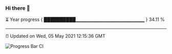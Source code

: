 ### Hi there 👋

⏳ Year progress { ██████████▁▁▁▁▁▁▁▁▁▁▁▁▁▁▁▁▁▁▁▁ } 34.11 %

---

⏰ Updated on Wed, 05 May 2021 12:15:36 GMT

![Progress Bar CI](https://github.com/liununu/liununu/workflows/Progress%20Bar%20CI/badge.svg)
